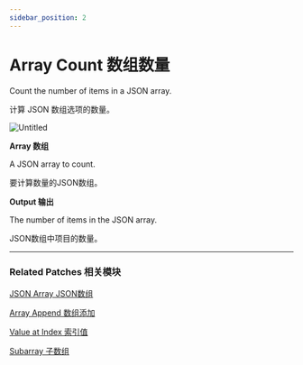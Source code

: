 ```yaml
---
sidebar_position: 2
---
```


# Array Count 数组数量

Count the number of items in a JSON array.

计算 JSON 数组选项的数量。

![Untitled](https://s3.us-west-2.amazonaws.com/secure.notion-static.com/80b5affa-78c7-4e49-a845-dc727c61ea7b/Untitled.png?X-Amz-Algorithm=AWS4-HMAC-SHA256&X-Amz-Content-Sha256=UNSIGNED-PAYLOAD&X-Amz-Credential=AKIAT73L2G45EIPT3X45%2F20220602%2Fus-west-2%2Fs3%2Faws4_request&X-Amz-Date=20220602T164323Z&X-Amz-Expires=86400&X-Amz-Signature=340b784e27c869693dd7a1125c49b6cdbe676183731854617aea63ae87f83798&X-Amz-SignedHeaders=host&response-content-disposition=filename%20%3D%22Untitled.png%22&x-id=GetObject)

**Array 数组**

A JSON array to count.

要计算数量的JSON数组。

**Output 输出**

The number of items in the JSON array.

JSON数组中项目的数量。

------

### Related Patches 相关模块

[JSON Array JSON数组](https://www.notion.so/JSON-Array-JSON-c04f26109f71497c95627e1ad6b7cbed)

[Array Append 数组添加](https://www.notion.so/Array-Append-dbfec52d66f94e1db81c8ef5d8bc3606)

[Value at Index 索引值](https://www.notion.so/Value-at-Index-e23667c4b77b44b882f3936b67309eac)

[Subarray 子数组](https://www.notion.so/Subarray-ae5b652af97844f2942aad3e639c1f51)
